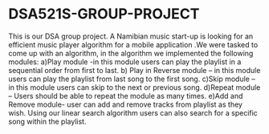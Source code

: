# DSA521S-GROUP-PROJECT
This is our DSA group project. A Namibian music start-up is looking for an efficient music player algorithm for a mobile application .We were tasked  to come up with an algorithm, in the algorithm we implemented the following modules:
 a)Play module -in this module users can play the playlist in a sequential order from first to last. 
b) Play in Reverse module – in this module users can play the playlist from last song to the first song. 
c)Skip module – in this module users can skip to the next or previous song. 
d)Repeat module – Users should be able to repeat the module as many times. 
e)Add and Remove module- user can add and remove tracks from playlist as they wish.
Using our linear search algorithm users can also search for a specific song within the playlist.
